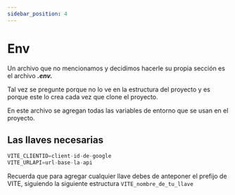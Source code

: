 ```yaml
---
sidebar_position: 4
---
```


# Env 

Un archivo que no mencionamos y decidimos hacerle su propia sección es el archivo **_.env._**

Tal vez se pregunte porque no lo ve en la estructura del proyecto y es porque este lo crea cada vez que clone el proyecto.

En este archivo se agregan todas las variables de entorno que se usan en el proyecto.


## Las llaves necesarias 

```typescript
VITE_CLIENTID=client-id-de-google
VITE_URLAPI=url-base-la-api
```

Recuerda que para agregar cualquier llave debes de anteponer el prefijo de VITE, siguiendo la siguiente estructura  `VITE_nombre_de_tu_llave`
